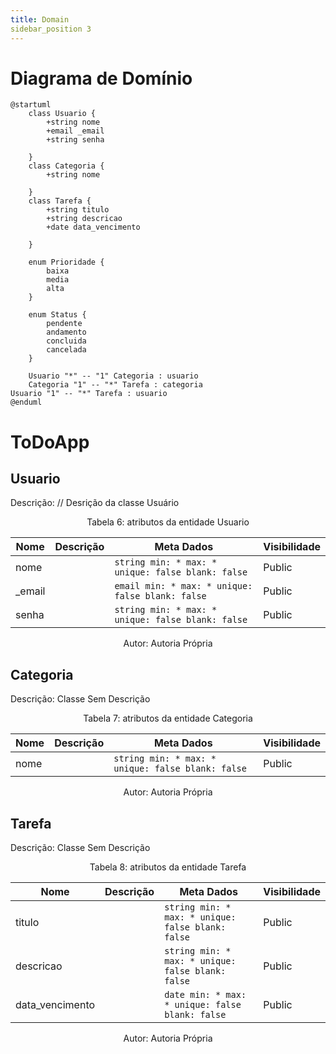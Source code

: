 ```yaml
---
title: Domain
sidebar_position 3
---
```


# Diagrama de Domínio
```plantuml
@startuml
	class Usuario {
		+string nome
		+email _email
		+string senha

	}
	class Categoria {
		+string nome

	}
	class Tarefa {
		+string titulo
		+string descricao
		+date data_vencimento

	}

	enum Prioridade {
		baixa
		media
		alta
	}

	enum Status {
		pendente
		andamento
		concluida
		cancelada
	}
	
	Usuario "*" -- "1" Categoria : usuario
	Categoria "1" -- "*" Tarefa : categoria	
Usuario "1" -- "*" Tarefa : usuario
@enduml
```


# ToDoApp

## Usuario
Descrição: // Desrição da classe Usuário
<div align="center">
Tabela 6: atributos da entidade Usuario

|Nome|Descrição|Meta Dados|Visibilidade|
|-|-|-|-|
|nome||`string min: * max: * unique: false blank: false`|Public|
|_email||`email min: * max: * unique: false blank: false`|Public|
|senha||`string min: * max: * unique: false blank: false`|Public|

Autor: Autoria Própria
</div>

## Categoria
Descrição: Classe Sem Descrição
<div align="center">
Tabela 7: atributos da entidade Categoria

|Nome|Descrição|Meta Dados|Visibilidade|
|-|-|-|-|
|nome||`string min: * max: * unique: false blank: false`|Public|

Autor: Autoria Própria
</div>

## Tarefa
Descrição: Classe Sem Descrição
<div align="center">
Tabela 8: atributos da entidade Tarefa

|Nome|Descrição|Meta Dados|Visibilidade|
|-|-|-|-|
|titulo||`string min: * max: * unique: false blank: false`|Public|
|descricao||`string min: * max: * unique: false blank: false`|Public|
|data_vencimento||`date min: * max: * unique: false blank: false`|Public|

Autor: Autoria Própria
</div>